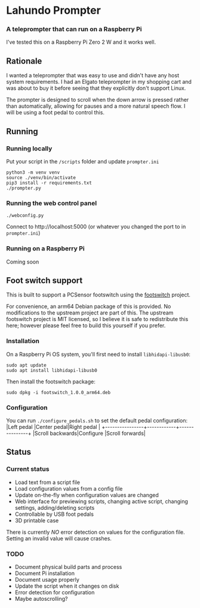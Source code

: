 # Lahundo Prompter

### A teleprompter that can run on a Raspberry Pi

I've tested this on a Raspberry Pi Zero 2 W and it works well.

## Rationale
I wanted a teleprompter that was easy to use and didn't have any host
system requirements.  I had an Elgato teleprompter in my shopping cart
and was about to buy it before seeing that they explicitly don't support
Linux.

The prompter is designed to scroll when the down arrow is pressed rather
than automatically, allowing for pauses and a more natural speech flow.
I will be using a foot pedal to control this.

## Running
### Running locally
Put your script in the `/scripts` folder and update `prompter.ini`

```$console
python3 -m venv venv
source ./venv/bin/activate
pip3 install -r requirements.txt
./prompter.py
```

### Running the web control panel
```$console
./webconfig.py
```

Connect to http://localhost:5000 (or whatever you changed the port to in `prompter.ini`)

### Running on a Raspberry Pi
Coming soon

## Foot switch support
This is built to support a PCSensor footswitch using the [footswitch](https://github.com/rgerganov/footswitch) project.

For convenience, an arm64 Debian package of this is provided.  No modifications to the upstream project are part of this.
The upstream footswitch project is MIT licensed, so I believe it is safe to redistribute this here; however please feel
free to build this yourself if you prefer.

### Installation
On a Raspberry Pi OS system, you'll first need to install `libhidapi-libusb0`:
```$console
sudo apt update
sudo apt install libhidapi-libusb0
```

Then install the footswitch package:
```$console
sudo dpkg -i footswitch_1.0.0_arm64.deb
```

### Configuration
You can run `./configure_pedals.sh` to set the default pedal configuration:
|Left pedal      |Center pedal|Right pedal    |
+----------------+------------+---------------+
|Scroll backwards|Configure   |Scroll forwards|



## Status
### Current status
* Load text from a script file
* Load configuration values from a config file
* Update on-the-fly when configuration values are changed
* Web interface for previewing scripts, changing active script, changing settings, adding/deleting scripts
* Controllable by USB foot pedals
* 3D printable case

There is currently _NO_ error detection on values for the configuration file.  Setting an invalid value will cause crashes.

### TODO
* Document physical build parts and process
* Document Pi installation
* Document usage properly
* Update the script when it changes on disk
* Error detection for configuration
* Maybe autoscrolling?
